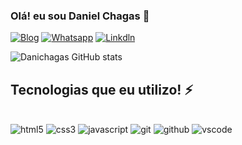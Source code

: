 ### Olá! eu sou Daniel Chagas 👋

[![Blog](https://img.shields.io/badge/Instagram-E4405F?style=for-the-badge&logo=instagram&logoColor=white)](https://www.instagram.com/dani.chagasx/)
[![Whatsapp](https://img.shields.io/badge/WhatsApp-25D366?style=for-the-badge&logo=whatsapp&logoColor=white)](https://wa.me/5591984780983)
[![Linkdln](https://img.shields.io/badge/LinkedIn-0077B5?style=for-the-badge&logo=linkedin&logoColor=white)](https://www.linkedin.com/in/daniel-chagas-51a55b29b/)


![Danichagas GitHub stats](https://github-readme-stats.vercel.app/api?username=Danichagas&show_icons=true&theme=dracula)

## Tecnologias que eu utilizo! ⚡

<div style="display: inline_block"><br/>
  <img align:"center" alt="html5" src="https://img.shields.io/badge/HTML5-E34F26?style=for-the-badge&logo=html5&logoColor=white">
  <img align:"center" alt="css3" src="https://img.shields.io/badge/CSS3-1572B6?style=for-the-badge&logo=css3&logoColor=white">
  <img align:"center" alt="javascript" src="https://img.shields.io/badge/JavaScript-F7DF1E?style=for-the-badge&logo=javascript&logoColor=black">
  <img align:"center" alt="git" src="https://img.shields.io/badge/GIT-E44C30?style=for-the-badge&logo=git&logoColor=white">
  <img align:"center" alt="github" src="https://img.shields.io/badge/GitHub-100000?style=for-the-badge&logo=github&logoColor=white">
  <img align:"center" alt="vscode" src="https://img.shields.io/badge/Visual_Studio-5C2D91?style=for-the-badge&logo=visual%20studio&logoColor=white">
</div><br/>
